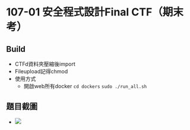# 107-01 安全程式設計Final CTF（期末考）
## Build
- CTFd資料夾壓縮後import
- Fileupload記得chmod
- 使用方式
  - 開啟web所有docker
  `cd dockers`
  `sudo ./run_all.sh`
## 題目截圖
- ![](https://i.imgur.com/XPSiIcQ.png)
